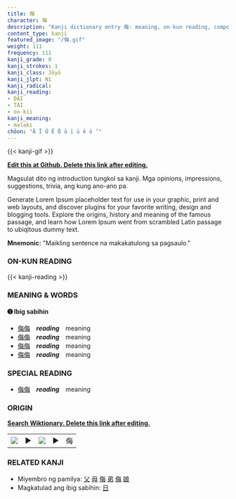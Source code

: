 ```yaml
---
title: 侮
character: 侮
description: "Kanji dictionary entry 侮: meaning, on-kun reading, compounds, origin, related kanji"
content_type: kanji
featured_image: "/侮.gif"
weight: 111
frequency: 111
kanji_grade: 0
kanji_strokes: 1
kanji_class: Jōyō
kanji_jlpt: N1
kanji_radical: 
kanji_reading: 
- DAI
- TAI
- oo-kii
kanji_meaning:
- malaki
chōon: "Ā Ī Ū Ē Ō ā ī ū ē ō ’"
---
```

[//]: # (Don't edit the line below. Kanji animated GIF code is automatically generated.)
{{< kanji-gif >}}

[//]: # (Edit below this line.)

**[Edit this at Github. Delete this link after editing.](https://github.com/tim0g/tim/tree/main/content/kanji/侮/index.md)**

Magsulat dito ng introduction tungkol sa kanji. Mga opinions, impressions, suggestions, trivia, ang kung ano-ano pa.

Generate Lorem Ipsum placeholder text for use in your graphic, print and web layouts, and discover plugins for your favorite writing, design and blogging tools. Explore the origins, history and meaning of the famous passage, and learn how Lorem Ipsum went from scrambled Latin passage to ubiqitous dummy text.
 
**Mnemonic:** "Maikling sentence na makakatulong sa pagsaulo."

### ON-KUN READING

[//]: # (Don't edit the line below. ON-KUN READING code is automatically generated.)
{{< kanji-reading >}}

### MEANING & WORDS

#### ➊ **Ibig sabihin**
  - [侮](../侮)[侮](../侮)　***reading***　meaning
  - [侮](../侮)[侮](../侮)　***reading***　meaning
  - [侮](../侮)[侮](../侮)　***reading***　meaning
  - [侮](../侮)[侮](../侮)　***reading***　meaning

### SPECIAL READING
  - [侮](../侮)[侮](../侮)　***reading***　meaning

### ORIGIN

**[Search Wiktionary. Delete this link after editing.](https://wiktionary.org/wiki/侮)**
<table class="kanji-table"><tr><td>
<img src="60px-侮-bronze.svg.png">
</td><td>▶</td><td>
<img src="60px-侮-oracle.svg.png">
</td><td>▶</td>
<td class="kanji-origin">侮</td>
</tr></table>

### RELATED KANJI
- Miyembro ng pamilya: [父](../父) [母](../母) [侮](../侮) [弟](../弟) [侮](../侮) [娘](../娘)
- Magkatulad ang ibig sabihin: [日](../日)

